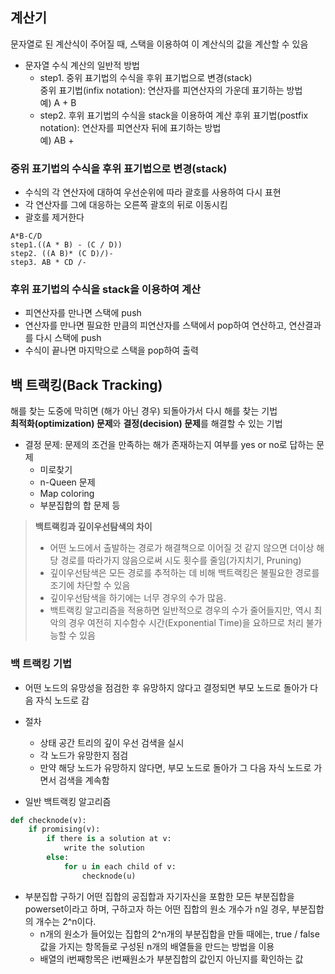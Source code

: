 ## 계산기
문자열로 된 계산식이 주어질 때, 스택을 이용하여 이 계산식의 값을 계산할 수 있음  
- 문자열 수식 계산의 일반적 방법
    - step1. 중위 표기법의 수식을 후위 표기법으로 변경(stack)  
    중위 표기법(infix notation): 연산자를 피연산자의 가운데 표기하는 방법   
    예) A + B
    - step2. 후위 표기법의 수식을 stack을 이용하여 계산
    후위 표기법(postfix notation): 연산자를 피연산자 뒤에 표기하는 방법  
    예) AB + 

### 중위 표기법의 수식을 후위 표기법으로 변경(stack)  
- 수식의 각 연산자에 대하여 우선순위에 따라 괄호를 사용하여 다시 표현
- 각 연산자를 그에 대응하는 오른쪽 괄호의 뒤로 이동시킴
- 괄호를 제거한다 
```
A*B-C/D
step1.((A * B) - (C / D))
step2. ((A B)* (C D)/)-
step3. AB * CD /-
```

### 후위 표기법의 수식을 stack을 이용하여 계산
- 피연산자를 만나면 스택에 push
- 연산자를 만나면 필요한 만큼의 피연산자를 스택에서 pop하여 연산하고, 연산결과를 다시 스택에 push
- 수식이 끝나면 마지막으로 스택을 pop하여 출력


## 백 트랙킹(Back Tracking)
해를 찾는 도중에 막히면 (해가 아닌 경우) 되돌아가서 다시 해를 찾는 기법  
**최적화(optimization) 문제**와 **결정(decision) 문제**를 해결할 수 있는 기법  
- 결정 문제: 문제의 조건을 만족하는 해가 존재하는지 여부를 yes or no로 답하는 문제  
    - 미로찾기  
    - n-Queen 문제
    - Map coloring
    - 부분집합의 합 문제 등

> **백트랙킹과 깊이우선탐색의 차이**
> - 어떤 노드에서 출발하는 경로가 해결책으로 이어질 것 같지 않으면 더이상 해당 경로를 따라가지 않음으로써 시도 횟수를 줄임(가지치기, Pruning) 
> - 깊이우선탐색은 모든 경로를 추적하는 데 비해 백트랙킹은 불필요한 경로를 조기에 차단할 수 있음
> - 깊이우선탐색을 하기에는 너무 경우의 수가 많음.
> - 백트랙킹 알고리즘을 적용하면 일반적으로 경우의 수가 줄어들지만, 역시 최악의 경우 여전히 지수함수 시간(Exponential Time)을 요하므로 처리 불가능할 수 있음

### 백 트랙킹 기법
- 어떤 노드의 유망성을 점검한 후 유망하지 않다고 결정되면 부모 노드로 돌아가 다음 자식 노드로 감  
- 절차
    - 상태 공간 트리의 깊이 우선 검색을 실시
    - 각 노드가 유망한지 점검
    - 만약 해당 노드가 유망하지 않다면, 부모 노드로 돌아가 그 다음 자식 노드로 가면서 검색을 계속함  

- 일반 백트랙킹 알고리즘
```python
def checknode(v):
    if promising(v):
        if there is a solution at v:
            write the solution
        else:
            for u in each child of v:
                checknode(u)
```

- 부분집합 구하기
어떤 집합의 공집합과 자기자신을 포함한 모든 부분집합을 powerset이라고 하며, 구하고자 하는 어떤 집합의 원소 개수가 n일 경우, 부분집합의 개수는 2^n이다.
    - n개의 원소가 들어있는 집합의 2^n개의 부분집합을 만들 때에는, true / false값을 가지는 항목들로 구성된 n개의 배열들을 만드는 방법을 이용 
    - 배열의 i번째항목은 i번째원소가 부분집합의 값인지 아닌지를 확인하는 값  
    